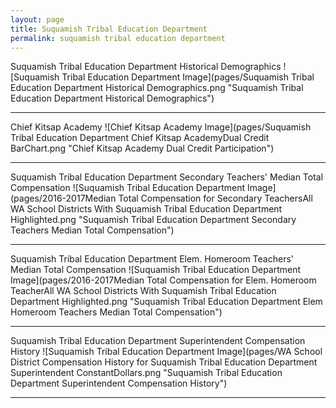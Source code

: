 ```yaml
---
layout: page
title: Suquamish Tribal Education Department
permalink: suquamish tribal education department
---
```



Suquamish Tribal Education Department Historical Demographics
![Suquamish Tribal Education Department Image](pages/Suquamish Tribal Education Department Historical Demographics.png "Suquamish Tribal Education Department Historical Demographics")

___

Chief Kitsap Academy
![Chief Kitsap Academy Image](pages/Suquamish Tribal Education Department Chief Kitsap AcademyDual Credit BarChart.png "Chief Kitsap Academy Dual Credit Participation")

___

Suquamish Tribal Education Department Secondary Teachers' Median Total Compensation
![Suquamish Tribal Education Department Image](pages/2016-2017Median Total Compensation for Secondary TeachersAll WA School Districts With Suquamish Tribal Education Department Highlighted.png "Suquamish Tribal Education Department Secondary Teachers Median Total Compensation")

___

Suquamish Tribal Education Department Elem. Homeroom Teachers' Median Total Compensation
![Suquamish Tribal Education Department Image](pages/2016-2017Median Total Compensation for Elem. Homeroom TeacherAll WA School Districts With Suquamish Tribal Education Department Highlighted.png "Suquamish Tribal Education Department Elem Homeroom Teachers Median Total Compensation")

___

Suquamish Tribal Education Department Superintendent Compensation History
![Suquamish Tribal Education Department Image](pages/WA School District Compensation History for Suquamish Tribal Education Department Superintendent ConstantDollars.png "Suquamish Tribal Education Department Superintendent Compensation History")

___

